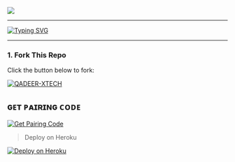 <a><img src='https://qu.ax/bBkkd.jpg'/></a>
___

<a href="https://git.io/typing-svg"><img src="https://readme-typing-svg.demolab.com?font=Black+Ops+One&size=100&pause=1000&color=FFF5BF0&center=true&width=1000&height=200&lines=QADEER-XTECH" alt="Typing SVG" /></a>
  </p>

---
  
### 1. Fork This Repo

Click the button below to fork:

  <a href="https://github.com/Qadeer-bhai/QADEER-XTECH/fork"><img title="QADEER-XTECH" src="https://img.shields.io/badge/FORK-SHADOW XTECH-h?color=green&style=for-the-badge&logo=stackshare"></a>

## ɢᴇᴛ ᴘᴀɪʀɪɴɢ ᴄᴏᴅᴇ
  <p align="left">  
<a href='https://newtester-6e302603809f.herokuapp.com/' target="_blank"><img alt='Get Pairing Code' src='https://img.shields.io/badge/Get%20Pairing%20Code-000000?style=for-the-badge&logo=codefactor&logoColor=yellow'/></a>  
</p>  


> Deploy on Heroku



<p align="left">  
<a href='https://dashboard.heroku.com/new?template=https://github.com/Qadeer-bhai/QADEER-XTECH/tree/main' target="_blank"><img alt='Deploy on Heroku' src='https://img.shields.io/badge/Deploy%20on-Heroku-FF004D?style=for-the-badge&logo=heroku&logoColor=white'/></a>  
</p>

